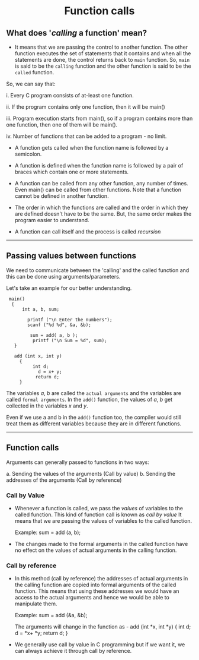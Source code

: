  <h1 align="center"> Function calls </h1> 
 
 ## What does '*calling* a function' mean?

- It means that we are passing the control to another function. The other function executes the set of statements that it contains and when all the statements are done, the control returns back to `main` function.
So, `main` is said to be the `calling` function and the other function is said to be the `called` function.

So, we can say that:
	
  i. Every C program consists of at-least one function.
  
ii. If the program contains only one function, then it will be main()
  
iii. Program execution starts from main(), so if a program contains more than one function, then one of them will be main().

iv. Number of functions that can be added to a program - no limit.

- A function gets called when the function name is followed by a semicolon.

- A function is defined when the function name is followed by a pair of braces which contain one or more statements.

- A function can be called from any other function, any number of times. Even main() can be called from other functions. Note that a function cannot be defined in another function.

- The order in which the functions are called and the order in which they are defined doesn't have to be the same. But, the same order makes the program easier to understand.

- A function can call itself and the process is called *recursion*

----
## Passing values between functions

We need to communicate between the 'calling' and the called function and this can be done using arguments/parameters.

Let's take an example for our better understanding.

     main()
      {
          int a, b, sum;

            printf ("\n Enter the numbers");
            scanf ("%d %d", &a, &b);
 
             sum = add( a, b );
              printf ("\n Sum = %d", sum);
       }

       add (int x, int y)
         {
              int d;
                d = x+ y;
               return d;
         }

The variables *a*, *b* are called the `actual arguments` and the variables are called `formal arguments`.  In the `add()` function, the values of *a*, *b* get collected in the variables *x* and *y*.

Even if we use a and b in the `add()` function too, the compiler would still treat them as different variables because they are in different functions.

----

## Function calls
Arguments can generally passed to functions in two ways:
 
  a. Sending the values of the arguments (Call by value)
 	b. Sending the addresses of the arguments (Call by reference)
 
### Call by Value

 - Whenever a function is called, we pass the *values* of variables to the called function. This kind of function call is known as *call by value*
It means that we are passing the values of variables to the called function.

     Example:  sum = add (a, b);

- The changes made to the formal arguments in the called function have no effect on the values of actual arguments in the calling function.

### Call by reference

 - In this method (call by reference) the addresses of actual arguments in the calling function are copied into formal arguments of the called function.
This means that using these addresses we would have an access to the actual arguments and hence we would be able to manipulate them.

     Example: sum = add (&a, &b);
     
     The arguments will change in the function as -
     add (int *x, int *y)
         {
              int d;
               d = *x+ *y;
               return d;
         }
     
 - We generally use call by value in C programming but if we want it, we can always achieve it through call by reference.

